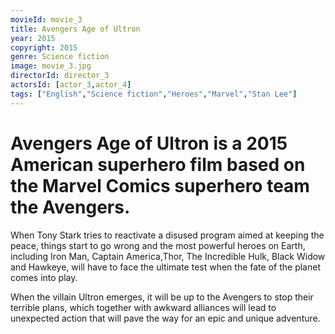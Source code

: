 ```yaml
---
movieId: movie_3
title: Avengers Age of Ultron
year: 2015
copyright: 2015
genre: Science fiction
image: movie_3.jpg
directorId: director_3
actorsId: [actor_3,actor_4]
tags: ["English","Science fiction","Heroes","Marvel","Stan Lee"]
---
```


# Avengers Age of Ultron is a 2015 American superhero film based on the Marvel Comics superhero team the Avengers.
When Tony Stark tries to reactivate a disused program aimed at keeping the peace, things start to go wrong and the most powerful heroes on Earth, including Iron Man, Captain America,Thor, The Incredible Hulk, Black Widow and Hawkeye, will have to face the ultimate test when the fate of the planet comes into play.

When the villain Ultron emerges, it will be up to the Avengers to stop their terrible plans, which together with awkward alliances will lead to unexpected action that will pave the way for an epic and unique adventure.